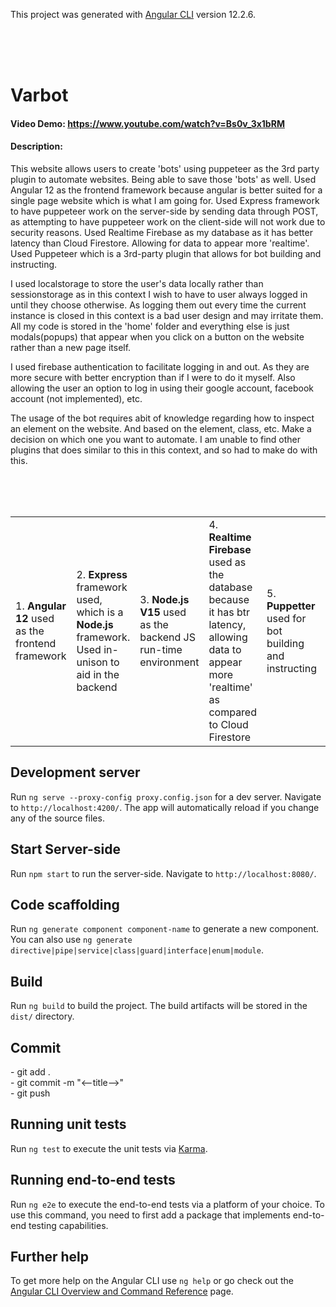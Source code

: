 
This project was generated with [Angular CLI](https://github.com/angular/angular-cli) version 12.2.6.

<br><br><br>

# Varbot
#### Video Demo:  https://www.youtube.com/watch?v=Bs0v_3x1bRM
#### Description: 
This website allows users to create 'bots' using puppeteer as the 3rd party plugin to automate websites. Being able to save those 'bots' as well. Used Angular 12 as the frontend framework because angular is better suited for a single page website which is what I am going for. Used Express framework to have puppeteer work on the server-side by sending data through POST, as attempting to have puppeteer work on the client-side will not work due to security reasons. Used Realtime Firebase as my database as it has better latency than Cloud Firestore. Allowing for data to appear more 'realtime'. Used Puppeteer which is a 3rd-party plugin that allows for bot building and instructing. 

I used localstorage to store the user's data locally rather than sessionstorage as in this context I wish to have to user always logged in until they choose otherwise. As logging them out every time the current instance is closed in this context is a bad user design and may irritate them. All my code is stored in the 'home' folder and everything else is just modals(popups) that appear when you click on a button on the website rather than a new page itself.

I used firebase authentication to facilitate logging in and out. As they are more secure with better encryption than if I were to do it myself. Also allowing the user an option to log in using their google account, facebook account (not implemented), etc.

The usage of the bot requires abit of knowledge regarding how to inspect an element on the website. And based on the element, class, etc. Make a decision on which one you want to automate. I am unable to find other plugins that does similar to this in this context, and so had to make do with this.


<br><br><br>


<table>
<tr>
  <td>
    1. <b> Angular 12 </b> used as the frontend framework
  </td>
  <td>
    2. <b> Express </b> framework used, which is a <b> Node.js </b> framework. Used in-unison to aid in the backend
  </td>
  <td>
    3. <b> Node.js V15 </b> used as the backend JS run-time environment 
  </td>
  <td>
    4. <b> Realtime Firebase </b> used as the database because it has btr latency, allowing data to appear more 'realtime' as compared to Cloud Firestore
  </td>
  <td>
    5. <b> Puppetter </b> used for bot building and instructing
  </td>
  <td>
    6. <b> Typescript </b> as the main programming language followed by JS (for the backend)
  </td>
</tr>
</table> 


## Development server

Run `ng serve --proxy-config proxy.config.json` for a dev server. Navigate to `http://localhost:4200/`. The app will automatically reload if you change any of the source files.

## Start Server-side

Run `npm start` to run the server-side. Navigate to `http://localhost:8080/`.

## Code scaffolding

Run `ng generate component component-name` to generate a new component. You can also use `ng generate directive|pipe|service|class|guard|interface|enum|module`.

## Build

Run `ng build` to build the project. The build artifacts will be stored in the `dist/` directory.

<h2>Commit</h2>
- git add . <br>
- git commit -m "<--title-->" <br>
- git push

## Running unit tests

Run `ng test` to execute the unit tests via [Karma](https://karma-runner.github.io).

## Running end-to-end tests

Run `ng e2e` to execute the end-to-end tests via a platform of your choice. To use this command, you need to first add a package that implements end-to-end testing capabilities.

## Further help

To get more help on the Angular CLI use `ng help` or go check out the [Angular CLI Overview and Command Reference](https://angular.io/cli) page.
